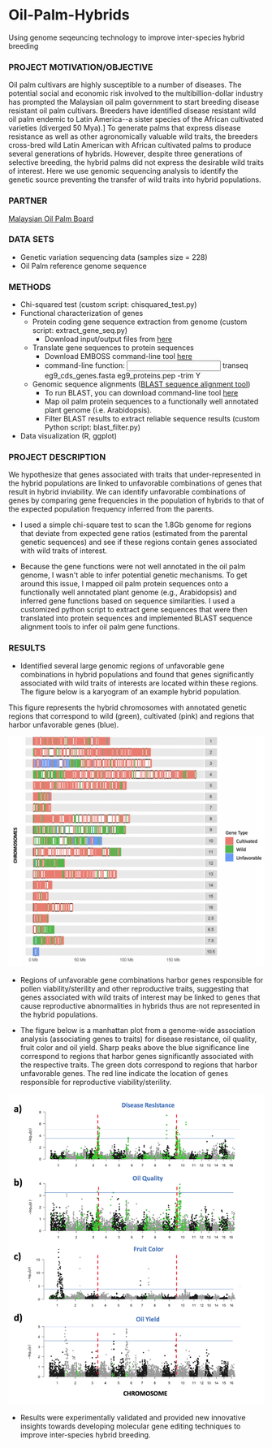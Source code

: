 # Oil-Palm-Hybrids
Using genome seqeuncing technology to improve inter-species hybrid breeding

### PROJECT MOTIVATION/OBJECTIVE
Oil palm cultivars are highly susceptible to a number of diseases. The potential social and economic risk involved to the multibillion-dollar industry has prompted the Malaysian oil palm government to start breeding disease resistant oil palm cultivars. Breeders have identified disease resistant wild oil palm endemic to Latin America--a sister species of the African cultivated varieties (diverged 50 Mya).] To generate palms that express disease resistance as well as other agronomically valuable wild traits, the breeders cross-bred wild Latin American with African cultivated palms to produce several generations of hybrids. However, despite three generations of selective breeding, the hybrid palms did not express the desirable wild traits of interest. Here we use genomic sequencing analysis to identify the genetic source preventing the transfer of wild traits into hybrid populations.

### PARTNER
[Malaysian Oil Palm Board](http://www.mpob.gov.my/)

### DATA SETS
* Genetic variation sequencing data (samples size = 228)
* Oil Palm reference genome sequence

### METHODS
* Chi-squared test (custom script: chisquared_test.py)
* Functional characterization of genes
  * Protein coding gene sequence extraction from genome (custom script: extract_gene_seq.py)
    - Download input/output files from [here](https://www.dropbox.com/sh/hmzssojdk0m4qi7/AACzlYJK3cD1m6K8IeOSzsJ2a?dl=0)
  * Translate gene sequences to protein sequences
    - Download EMBOSS command-line tool [here](http://emboss.sourceforge.net/download/)
    - command-line function: <input> transeq eg9_cds_genes.fasta eg9_proteins.pep -trim Y
  * Genomic sequence alignments ([BLAST sequence alignment tool](https://blast.ncbi.nlm.nih.gov/Blast.cgi))
    - To run BLAST, you can download command-line tool [here](https://blast.ncbi.nlm.nih.gov/Blast.cgi?CMD=Web&PAGE_TYPE=BlastDocs&DOC_TYPE=Download)
    - Map oil palm protein sequences to a functionally well annotated plant genome (i.e. Arabidopsis).
    - Filter BLAST results to extract reliable sequence results (custom Python script: blast_filter.py)
* Data visualization (R, ggplot)

### PROJECT DESCRIPTION
We hypothesize that genes associated with traits that under-represented in the hybrid populations are linked to unfavorable combinations of genes that result in hybrid inviability. We can identify unfavorable combinations of genes by comparing gene frequencies in the population of hybrids to that of the expected population frequency inferred from the parents. 

* I used a simple chi-square test to scan the 1.8Gb genome for regions that deviate from expected gene ratios (estimated from the parental genetic sequences) and see if these regions contain genes associated with wild traits of interest. 

* Because the gene functions were not well annotated in the oil palm genome, I wasn't able to infer potential genetic mechanisms. To get around this issue, I mapped oil palm protein sequences onto a functionally well annotated plant genome (e.g., Arabidopsis) and inferred gene functions based on sequence similarities. I used a customized python script to extract gene sequences that were then translated into protein sequences and implemented BLAST sequence alignment tools to infer oil palm gene functions. 

### RESULTS
* Identified several large genomic regions of unfavorable gene combinations in hybrid populations and found that genes significantly associated with wild traits of interests are located within these regions. The figure below is a karyogram of an example hybrid population. 

This figure represents the hybrid chromosomes with annotated genetic regions that correspond to wild (green), cultivated (pink) and regions that harbor unfavorable genes (blue). 

![](Figures_Scripts/Karyotype.png)

* Regions of unfavorable gene combinations harbor genes responsible for pollen viability/sterility and other reproductive traits, suggesting that genes associated with wild traits of interest may be linked to genes that cause reproductive abnormalities in hybrids thus are not represented in the hybrid populations. 

* The figure below is a manhattan plot from a genome-wide association analysis (associating genes to traits) for disease resistance, oil quality, fruit color and oil yield. Sharp peaks above the blue significance line correspond to regions that harbor genes significantly associated with the respective traits. The green dots correspond to regions that harbor unfavorable genes. The red line indicate the location of genes responsible for reproductive viability/sterility.

![](Figures_Scripts/ManhattanPlots.png)

* Results were experimentally validated and provided new innovative insights towards developing molecular gene editing techniques to improve inter-species hybrid breeding. 


